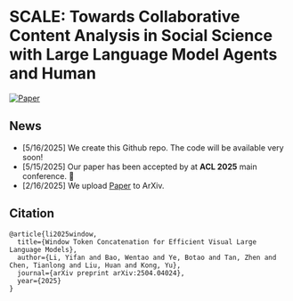 ​    

# SCALE: Towards Collaborative Content Analysis in Social Science with Large Language Model Agents and Human 

[![Paper](https://img.shields.io/badge/Paper-ArXiv-green)](https://arxiv.org/pdf/2502.10937)

## News

- [5/16/2025] We create this Github repo. The code will be available very soon!
- [5/15/2025] Our paper has been accepted by at **ACL 2025** main conference. 🚀
- [2/16/2025] We upload [Paper](https://arxiv.org/pdf/2502.10937) to ArXiv.

## Citation

```text
@article{li2025window,
  title={Window Token Concatenation for Efficient Visual Large Language Models},
  author={Li, Yifan and Bao, Wentao and Ye, Botao and Tan, Zhen and Chen, Tianlong and Liu, Huan and Kong, Yu},
  journal={arXiv preprint arXiv:2504.04024},
  year={2025}
}
```